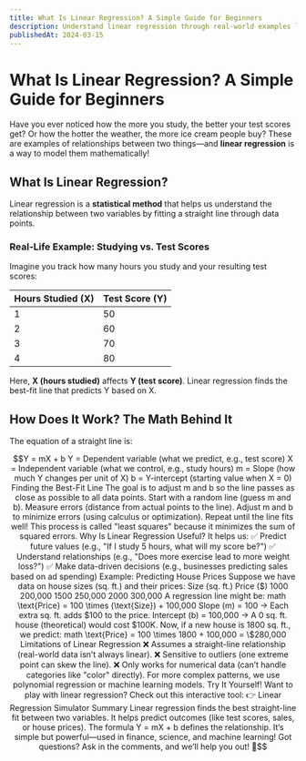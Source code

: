 ```yaml
---
title: What Is Linear Regression? A Simple Guide for Beginners
description: Understand linear regression through real-world examples like test scores and house prices. Perfect for students and data science beginners.
publishedAt: 2024-03-15
---
```


# **What Is Linear Regression? A Simple Guide for Beginners**

Have you ever noticed how the more you study, the better your test scores get? Or how the hotter the weather, the more ice cream people buy? These are examples of relationships between two things—and **linear regression** is a way to model them mathematically!

## **What Is Linear Regression?**

Linear regression is a **statistical method** that helps us understand the relationship between two variables by fitting a straight line through data points.

### **Real-Life Example: Studying vs. Test Scores**

Imagine you track how many hours you study and your resulting test scores:

| Hours Studied (X) | Test Score (Y) |
| ----------------- | -------------- |
| 1                 | 50             |
| 2                 | 60             |
| 3                 | 70             |
| 4                 | 80             |

Here, **X (hours studied)** affects **Y (test score)**. Linear regression finds the best-fit line that predicts Y based on X.

## **How Does It Work? The Math Behind It**

The equation of a straight line is:

```math
Y = mX + b
Y = Dependent variable (what we predict, e.g., test score)

X = Independent variable (what we control, e.g., study hours)

m = Slope (how much Y changes per unit of X)

b = Y-intercept (starting value when X = 0)

Finding the Best-Fit Line
The goal is to adjust m and b so the line passes as close as possible to all data points.

Start with a random line (guess m and b).

Measure errors (distance from actual points to the line).

Adjust m and b to minimize errors (using calculus or optimization).

Repeat until the line fits well!

This process is called "least squares" because it minimizes the sum of squared errors.

Why Is Linear Regression Useful?
It helps us:
✅ Predict future values (e.g., "If I study 5 hours, what will my score be?")
✅ Understand relationships (e.g., "Does more exercise lead to more weight loss?")
✅ Make data-driven decisions (e.g., businesses predicting sales based on ad spending)

Example: Predicting House Prices
Suppose we have data on house sizes (sq. ft.) and their prices:

Size (sq. ft.)	Price ($)
1000	200,000
1500	250,000
2000	300,000
A regression line might be:

math
\text{Price} = 100 \times (\text{Size}) + 100,000
Slope (m) = 100 → Each extra sq. ft. adds $100 to the price.

Intercept (b) = 100,000 → A 0 sq. ft. house (theoretical) would cost $100K.

Now, if a new house is 1800 sq. ft., we predict:

math
\text{Price} = 100 \times 1800 + 100,000 = \$280,000
Limitations of Linear Regression
❌ Assumes a straight-line relationship (real-world data isn’t always linear).
❌ Sensitive to outliers (one extreme point can skew the line).
❌ Only works for numerical data (can’t handle categories like "color" directly).

For more complex patterns, we use polynomial regression or machine learning models.

Try It Yourself!
Want to play with linear regression? Check out this interactive tool:
👉 Linear Regression Simulator

Summary
Linear regression finds the best straight-line fit between two variables.

It helps predict outcomes (like test scores, sales, or house prices).

The formula Y = mX + b defines the relationship.

It’s simple but powerful—used in finance, science, and machine learning!

Got questions? Ask in the comments, and we’ll help you out! 🚀
```
